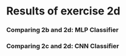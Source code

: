 # Results of exercise 2d
### Comparing 2b and 2d: MLP Classifier

### Comparing 2c and 2d: CNN Classifier